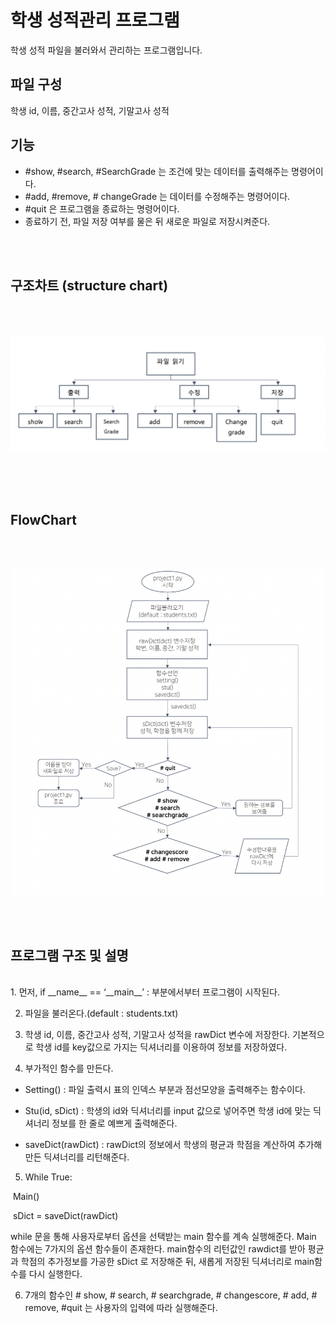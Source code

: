 # 학생 성적관리 프로그램



학생 성적 파일을 불러와서 관리하는 프로그램입니다.



## 파일 구성

학생 id, 이름, 중간고사 성적, 기말고사 성적



## 기능

- #show, #search, #SearchGrade 는 조건에 맞는 데이터를 출력해주는 명령어이다.
- #add, #remove, # changeGrade 는 데이터를 수정해주는 명령어이다.
- #quit 은 프로그램을 종료하는 명령어이다.
- 종료하기 전, 파일 저장 여부를 물은 뒤 새로운 파일로 저장시켜준다.


<br/><br/>

## 구조차트 (structure chart)

<br/><br/>


![](structurechart.png)







<br/><br/><br/>
## FlowChart



<br/><br/>

![](flowchart.png)



<br/><br/>
## 프로그램 구조 및 설명


<br/>
1. 먼저, if __name__ == ‘__main__’ : 부분에서부터 프로그램이 시작된다.

2. 파일을 불러온다.(default : students.txt)

3. 학생 id, 이름, 중간고사 성적, 기말고사 성적을 rawDict 변수에 저장한다. 기본적으로 학생 id를 key값으로 가지는 딕셔너리를 이용하여 정보를 저장하였다.

4. 부가적인 함수를 만든다.

 - Setting() : 파일 출력시 표의 인덱스 부분과 점선모양을 출력해주는 함수이다.

 - Stu(id, sDict) : 학생의 id와 딕셔너리를 input 값으로 넣어주면 학생 id에 맞는 딕셔너리 정보를 한 줄로 예쁘게 출력해준다.

 - saveDict(rawDict) : rawDict의 정보에서 학생의 평균과 학점을 계산하여 추가해 만든 딕셔너리를 리턴해준다.




5. While True:

​     Main()

​     sDict = saveDict(rawDict)

 

while 문을 통해 사용자로부터 옵션을 선택받는 main 함수를 계속 실행해준다. Main 함수에는 7가지의 옵션 함수들이 존재한다. main함수의 리턴값인 rawdict를 받아 평균과 학점의 추가정보를 가공한 sDict 로 저장해준 뒤, 새롭게 저장된 딕셔너리로 main함수를 다시 실행한다.

 

6. 7개의 함수인 # show, # search, # searchgrade, # changescore, # add, # remove, #quit 는 사용자의 입력에 따라 실행해준다.
